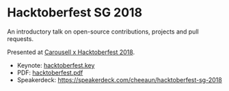 Hacktoberfest SG 2018
===

An introductory talk on open-source contributions, projects and pull requests.

Presented at [Carousell x Hacktoberfest 2018](https://www.eventbrite.com/e/carousell-x-hacktoberfest-2018-tickets-51404451097).

- Keynote: [hacktoberfest.key](./hacktoberfest.key)
- PDF: [hacktoberfest.pdf](./hacktoberfest.pdf)
- Speakerdeck: https://speakerdeck.com/cheeaun/hacktoberfest-sg-2018